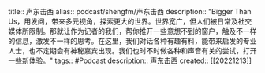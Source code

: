 title:: 声东击西
alias:: podcast/shengfm/声东击西
description:: "Bigger Than Us，用发问，带来多元视角，探索更大的世界。世界宽广，但人们被日常及社交媒体所限制。那就让作为记者的我们，帮你推开一些意想不到的窗户，触及不一样的信息，激发不一样的思考。在这里，我们对话各种有趣有料，能带来启发的专业人士，也不定期会有神秘嘉宾出现。我们也时不时做各种和声音有关的尝试，打开一些新体验。"
tags:: #Podcast
description:: [声东击西](https://etw.fm/)
created:: [[20221213]]

